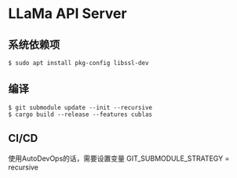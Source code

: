 # LLaMa API Server

## 系统依赖项
```
$ sudo apt install pkg-config libssl-dev
```

## 编译
```
$ git submodule update --init --recursive
$ cargo build --release --features cublas
```

## CI/CD

使用AutoDevOps的话，需要设置变量 GIT_SUBMODULE_STRATEGY = recursive
